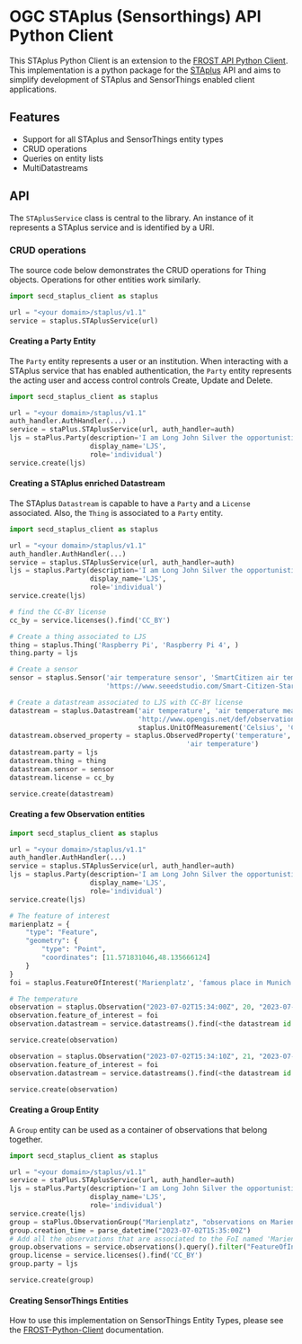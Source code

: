 # OGC STAplus (Sensorthings) API Python Client

This STAplus Python Client is an extension to the [FROST API Python Client](https://github.com/FraunhoferIOSB/FROST-Python-Client). This implementation is a python package for the [STAplus](https://github.com/opengeospatial/sensorthings/tree/22-022) API and aims to simplify development of STAplus and SensorThings enabled client applications.

## Features
* Support for all STAplus and SensorThings entity types
* CRUD operations
* Queries on entity lists
* MultiDatastreams

## API

The `STAplusService` class is central to the library. An instance of it represents a STAplus service and is identified by a URI.


### CRUD operations
The source code below demonstrates the CRUD operations for Thing objects. Operations for other entities work similarly.
```python
import secd_staplus_client as staplus

url = "<your domain>/staplus/v1.1"
service = staplus.STAplusService(url)
```
#### Creating a Party Entity
The `Party` entity represents a user or an institution. When interacting with a STAplus service that has enabled authentication, the `Party` entity represents the acting user and access control controls Create, Update and Delete.
```python
import secd_staplus_client as staplus

url = "<your domain>/staplus/v1.1"
auth_handler.AuthHandler(...)
service = staPlus.STAplusService(url, auth_handler=auth)
ljs = staPlus.Party(description='I am Long John Silver the opportunistic pirate created by Robert Louis Stevenson',
                    display_name='LJS',
                    role='individual')
service.create(ljs)
```

#### Creating a STAplus enriched Datastream
The STAplus `Datastream` is capable to have a `Party` and a `License` associated. Also, the `Thing` is associated to a `Party` entity.
```python
import secd_staplus_client as staplus

url = "<your domain>/staplus/v1.1"
auth_handler.AuthHandler(...)
service = staplus.STAplusService(url, auth_handler=auth)
ljs = staplus.Party(description='I am Long John Silver the opportunistic pirate created by Robert Louis Stevenson',
                    display_name='LJS',
                    role='individual')
service.create(ljs)

# find the CC-BY license
cc_by = service.licenses().find('CC_BY')

# Create a thing associated to LJS
thing = staplus.Thing('Raspberry Pi', 'Raspberry Pi 4', )
thing.party = ljs

# Create a sensor
sensor = staplus.Sensor('air temperature sensor', 'SmartCitizen air temperature sensor', 'test/html', None,
                        'https://www.seeedstudio.com/Smart-Citizen-Starter-Kit-p-2865.html')

# Create a datastream associated to LJS with CC-BY license
datastream = staplus.Datastream('air temperature', 'air temperature measured with the SmartCitizen Kit',
                                'http://www.opengis.net/def/observationType/OGC-OM/2.0/OM_Measurement', 
                                staplus.UnitOfMeasurement('Celsius', 'C', 'https://qudt.org/vocab/unit/DEG_C'))
datastream.observed_property = staplus.ObservedProperty('temperature', 'http://vocabs.lter-europe.net/EnvThes/22035',
                                            'air temperature')
datastream.party = ljs
datastream.thing = thing
datastream.sensor = sensor
datastream.license = cc_by

service.create(datastream)
```

#### Creating a few Observation entities
```python
import secd_staplus_client as staplus

url = "<your domain>/staplus/v1.1"
auth_handler.AuthHandler(...)
service = staplus.STAplusService(url, auth_handler=auth)
ljs = staplus.Party(description='I am Long John Silver the opportunistic pirate created by Robert Louis Stevenson',
                    display_name='LJS',
                    role='individual')
service.create(ljs)

# The feature of interest
marienplatz = {
    "type": "Feature",
    "geometry": {
        "type": "Point",
        "coordinates": [11.571831046,48.135666124]
    }
}
foi = staplus.FeatureOfInterest('Marienplatz', 'famous place in Munich', 'application/vnd.geo+json', marienplatz)

# The temperature
observation = staplus.Observation("2023-07-02T15:34:00Z", 20, "2023-07-02T15:34:00Z")
observation.feature_of_interest = foi
observation.datastream = service.datastreams().find(<the datastream id created previously>)

service.create(observation)

observation = staplus.Observation("2023-07-02T15:34:10Z", 21, "2023-07-02T15:34:10Z")
observation.feature_of_interest = foi
observation.datastream = service.datastreams().find(<the datastream id created previously>)

service.create(observation)
```

#### Creating a Group Entity
A `Group` entity can be used as a container of observations that belong together.

```python
import secd_staplus_client as staplus

url = "<your domain>/staplus/v1.1"
service = staPlus.STAplusService(url, auth_handler=auth)
ljs = staPlus.Party(description='I am Long John Silver the opportunistic pirate created by Robert Louis Stevenson',
                    display_name='LJS',
                    role='individual')
service.create(ljs)
group = staPlus.ObservationGroup("Marienplatz", "observations on Marienplatz", "none", "")
group.creation_time = parse_datetime("2023-07-02T15:35:00Z")
# Add all the observations that are associated to the FoI named 'Marienplatz'
group.observations = service.observations().query().filter("FeatureOfInterest/name eq 'Marienplatz'").list()
group.license = service.licenses().find('CC_BY')
group.party = ljs

service.create(group)
```

#### Creating SensorThings Entities
How to use this implementation on SensorThings Entity Types, please see the [FROST-Python-Client](https://github.com/securedimensions/STAplus-Python-Client) documentation.